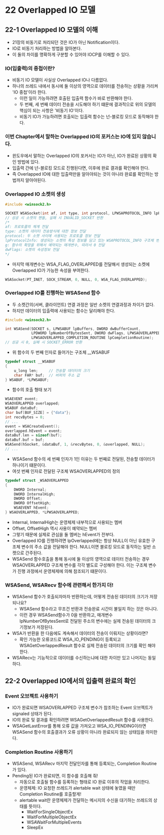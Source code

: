# 22 Overlapped IO 모델

## 22-1 Overlapped IO 모델의 이해

* 21장의 비동기로 처리되던 것은 IO가 아닌 Notification이다.
* IO로 비동기 처리하는 방법을 알아본다.
* 이 둘의 차이를 명확하게 구분할 수 있어야 IOCP를 이해할 수 있다.

### IO(입출력)의 중첩이란?

* 비동기 IO 모델이 사실상 Overlapped IO나 다름없다.
* 하나의 쓰레드 내에서 동시에 둘 이상의 영역으로 데이터를 전송하는 상황을 가리켜 'IO 중첩'이라 한다.
    + 이런 일이 가능하려면 호출된 입출력 함수가 바로 반환해야 한다.
    + 두 번째, 세 번째 데이터 전송을 시도해야 하기 떄문에 결과적으로 위의 모델의 핵심이 되는 사항은 '비동기 IO'이다.
    + 비동기 IO가 가능하려면 호출되는 입출력 함수는 넌-블로킹 모드로 동작해야 한다.

### 이번 Chapter에서 말하는 Overlapped IO의 포커스는 IO에 있지 않습니다.

* 윈도우에서 말하는 Overlapped IO의 포커서는 IO가 아닌, IO가 완료된 상황의 확인 방법에 있다.
* 입출력 간에 넌-블로킹 모드로 진행된다면, 이후에 완료 결과를 확인해야 한다.
* 즉 Overlapped IO에 대한 입출력만을 알아야되는 것이 아니라 완료를 확인하는 방법까지 알아야된다.

### Overlapped IO 소켓의 생성

```cpp
#include <winsock2.h>

SOCKET WSASocket(int af, int type, int protocol, LPWSAPROTOCOL_INFO lpProtocolInfo, GROUP g, DWORD dwFlags);
// 성공 시 소켓의 핸들, 실패 시 INVALID_SOCKET 반환
/*
af: 프로토콜의 체계 전달
type: 소켓의 데이터 전송방식에 대한 정보 전달
protocol: 두 소켓 사이에 사용되는 프로토콜 정보 전달
lpProtocolInfo: 생성되는 소켓의 특성 정보를 담고 있는 WSAPROTOCOL_INFO 구조체 변수의 주소 값 전달, 필요 없는 경우 NULL 전달.
g: 함수의 확장을 위해서 예약되는 매개변수, 따라서 0 전달
dwFlags: 소켓의 속성정보 전달
*/
```

* 마지막 매개변수는 WSA_FLAG_OVERLAPPED를 전달해서 생성되는 소켓에 Overlapped IO가 가능한 속성을 부여한다.

```cpp
WSASocket(PT_INET, SOCK_STREAM, 0, NULL, 0, WSA_FLAG_OVERLAPPED);
```

### Overlapped IO를 진행하는 WSASend 함수

* 두 소켓간의(서버, 클라이언트) 연결 과정은 일반 소켓의 연결과정과 차이가 없다.
* 하지만 데이터의 입출력에 사용되는 함수는 달리해야 한다.

```cpp
#include <winsock2.h>

int WSASend(SOCKET s, LPWSABUF lpBuffers, DWORD dwBufferCount,
            LPDWORD lpNumberOfBytesSent, DWORD dwFlags, LPWSAOVERLAPPED lpOverlapped,
            LPWSAOVERLAPPED_COMPLETION_ROUTINE lpCompletionRoutine);
// 성공 시 0, 실패 시 SOCKET_ERROR 반환
```

* 위 함수의 두 번째 인자로 들어가는 구조체 __WSABUF

```cpp
typedef struct __WSABUF
{
    u_long len;     // 전송할 데이터의 크기
    char FAR* buf;  // 버퍼의 주소 값
} WSABUF, *LPWSABUF;
```

* 함수의 호출 형태 보기

```cpp
WSAEVENT event;
WSAOVERLAPPED overlapped;
WSABUF dataBuf;
char buf[BUF_SIZE] = {"data"};
int recvBytes = 0;
// ...
event = WSACreateEvent();
overlapped.hEvent = event;
dataBuf.len = sizeof(buf);
dataBuf.buf = buf;
WSASend(hSocket, &dataBuf, 1, &recvBytes, 0, &overlapped, NULL);
// ...
```

* WSASend 함수의 세 번째 인자가 1인 이유는 두 번째로 전달된, 전송할 데이터가 하나이기 떄문이다.
* 여섯 번째 인자로 전달된 구조체 WSAOVERLAPPED의 정의

```cpp
typedef struct _WSAOVERLAPPED
{
    DWORD Internal;
    DWORD InternalHigh;
    DWORD Offset;
    DWORD OffsetHigh;
    WSAEVENT hEvent;
} WSAOVERLAPPED, *LPWSAOVERLAPPED;
```

* Internal, InternalHigh는 운영체제 내부적으로 사용되는 멤버
* Offset, OffsetHigh 역시 사용이 예약되는 멤버
* 그렇기 때문에 실제로 관심을 둘 멤버는 hEvent가 전부다.
* Overlapped IO를 진행하려면 lpOverlapped에는 항상 NULL이 아닌 유효한 구조체 변수의 주소 값을 전달해야 한다. NULL이면 블로킹 모드로 동작하는 일반 소켓으로 간주된다.
* WSASend 함수호출을 통해 동시에 둘 이상의 영역으로 데이터 전송하는 경우 WSAOVERLAPPED 구조체 변수를 각각 별도로 구성해야 한다. 이는 구조체 변수가 진행 과정에서 운영체제에 의해 참조되기 떄문이다.

### WSASend, WSARecv 함수에 관련해서 한가지 더!

* WSASend 함수가 호출되자마자 반환하는데, 어떻게 전송된 데이터의 크기가 저장되나요?
    + WSASend 함수라고 무조건 반환과 전송완료 시간이 불일치 하는 것은 아니다.
    + 이런 경우 WSASend함수가 0을 반환하고, 매개변수 lpNumberOfBytesSent로 전달된 주소의 변수에는 실제 전송된 데이터의 크기정보가 저장된다.
* WSA가 반환을 한 다음에도 계속해서 데이터의 전송이 이뤄지는 상황이라면?
    + 확인 가능한 오류코드로 WSA_IO_PENDING이 등록되고 WSAGetOverlappedResult 함수로 실제 전송된 데이터의 크기를 확인 해야 한다.
* WSARecv는 기능적으로 데이터를 수신하는냐에 대한 차이만 있고 나머지는 동일하다.

## 22-2 Overlapped IO에서의 입출력 완료의 확인
### Event 오브젝트 사용하기

* IO가 완료되면 WSAOVERLAPPED 구조체 변수가 참조하는 Event 오브젝트가 signaled 상태가 된다.
* IO의 완료 및 결과를 확인하려면 WSAGetOverlappedResult 함수를 사용한다.
* WSAGetLastError를 통해 오류 값을 가져오고 WSA_IO_PENDING이라면 WSASend 함수의 호출결과가 오류 상황이 아니라 완료되지 않는 상태임을 의미한다.

### Completion Routine 사용하기

* WSASend, WSARecv 마지막 전달인자를 통해 등록되는, Completion Routine가 있다.
* Pending된 IO가 완료되면, 이 함수를 호출해 줘!
    + 자동으로 호출될 함수를 등록하는 형태로 IO 완료 이후의 작업을 처리한다.
    + 운영체제: IO 요청한 쓰레드가 alertable wait 상태에 놓였을 때만 Completion Routine를 호출할게!
    + alertable wait란 운영체제가 전달하는 메시지의 수신을 대기하는 쓰레드의 상태를 뜻이다.
        + WaitForSingleObjectEx
        + WaitForMultipleObjectEx
        + WSAWaitForMultipleEvents
        + SleepEx
